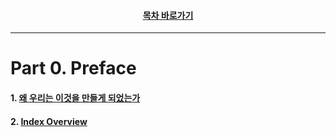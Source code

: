 <div align="center">

#### [목차 바로가기](https://github.com/dhslrl321/cqrs-journey-guide-korean/blob/master/Table%20of%20Contents.md)

</div>

---

# Part 0. Preface

#### 1. [왜 우리는 이것을 만들게 되었는가](https://github.com/dhslrl321/cqrs-journey-guide-korean/blob/master/part00-preface/01.왜%20우리는%20이것을%20만들게%20되었는가.md)

#### 2. [Index Overview](https://github.com/dhslrl321/cqrs-journey-guide-korean/blob/master/part00-preface/02.Index%20Overview.md)
